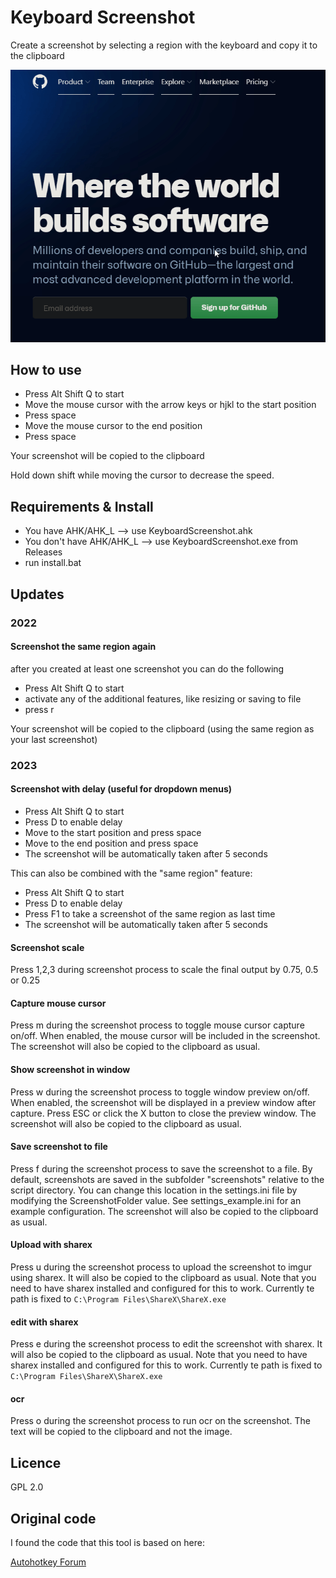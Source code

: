 # Keyboard Screenshot

Create a screenshot by selecting a region with the keyboard and copy it to the clipboard

![Demo](image/demo.gif)

## How to use

- Press Alt Shift Q to start
- Move the mouse cursor with the arrow keys or hjkl to the start position
- Press space
- Move the mouse cursor to the end position
- Press space

Your screenshot will be copied to the clipboard

Hold down shift while moving the cursor to decrease the speed.

## Requirements & Install

- You have AHK/AHK_L --> use KeyboardScreenshot.ahk
- You don't have AHK/AHK_L --> use KeyboardScreenshot.exe from Releases
- run install.bat

## Updates

### 2022

#### Screenshot the same region again

after you created at least one screenshot you can do the following

- Press Alt Shift Q to start
- activate any of the additional features, like resizing or saving to file
- press r

Your screenshot will be copied to the clipboard (using the same region as your last screenshot)

### 2023

#### Screenshot with delay (useful for dropdown menus)

- Press Alt Shift Q to start
- Press D to enable delay
- Move to the start position and press space
- Move to the end position and press space
- The screenshot will be automatically taken after 5 seconds

This can also be combined with the "same region" feature:

- Press Alt Shift Q to start
- Press D to enable delay
- Press F1 to take a screenshot of the same region as last time
- The screenshot will be automatically taken after 5 seconds

#### Screenshot scale

Press 1,2,3 during screenshot process to scale the final output by 0.75, 0.5 or 0.25

#### Capture mouse cursor

Press m during the screenshot process to toggle mouse cursor capture on/off.
When enabled, the mouse cursor will be included in the screenshot.
The screenshot will also be copied to the clipboard as usual.

#### Show screenshot in window

Press w during the screenshot process to toggle window preview on/off.
When enabled, the screenshot will be displayed in a preview window after capture.
Press ESC or click the X button to close the preview window.
The screenshot will also be copied to the clipboard as usual.

#### Save screenshot to file

Press f during the screenshot process to save the screenshot to a file.
By default, screenshots are saved in the subfolder "screenshots" relative to the script directory.
You can change this location in the settings.ini file by modifying the ScreenshotFolder value.
See settings_example.ini for an example configuration.
The screenshot will also be copied to the clipboard as usual.

#### Upload with sharex

Press u during the screenshot process to upload the screenshot to imgur using sharex.
It will also be copied to the clipboard as usual.
Note that you need to have sharex installed and configured for this to work.
Currently te path is fixed to `C:\Program Files\ShareX\ShareX.exe`

#### edit with sharex

Press e during the screenshot process to edit the screenshot with sharex.
It will also be copied to the clipboard as usual.
Note that you need to have sharex installed and configured for this to work.
Currently te path is fixed to `C:\Program Files\ShareX\ShareX.exe`

#### ocr

Press o during the screenshot process to run ocr on the screenshot.
The text will be copied to the clipboard and not the image.

## Licence

GPL 2.0

## Original code

I found the code that this tool is based on here:

[Autohotkey Forum](https://www.autohotkey.com/boards/viewtopic.php?style=19&t=96159)

